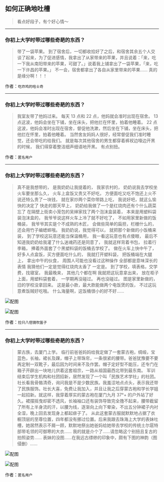 ## 如何正确地吐槽

> 看点好段子，有个好心情～


 
---

### 你初上大学时带过哪些奇葩的东西？

> 带了一袋苹果。
> 到了宿舍后，一切都收拾好了之后，和宿舍其余五个人交谈了起来，为了促进感情，我拿出了从家带来的苹果，并且说着：「来，吃一下我从南阳带来的苹果，可甜了。」说着我上铺拿出了一袋苹果，「来，吃一下许昌的苹果。」
> 不一会，宿舍都拿出了各自从家里带来的苹果……
> 真的是缘分啊！！！


作者：`吃炸鸡的哈士奇`

---

### 你初上大学时带过哪些奇葩的东西？

> 我室友带了他妈过来。
> 每天 13 点和 22 点，他妈就会准时出现在宿舍。
> 13 点这波，他妈会坐在下铺，坐在床头，把他拦在怀里，拍着他睡着。
> 22 点这波，他妈会准时出现在宿舍，督促他洗漱，然后坐在下铺，坐在床头，把他拦在怀里，拍着他睡着。
> 当然舍友妈妈人很好，经常督促我们准时睡觉，还会带吃的给我们。
> 就是每次其他宿舍的男生都穿着裤衩边嚎边开黑的时候，
> 我们得穿着整洁细声细语地开黑。
> 有点别扭。


作者：`匿名用户`

---

### 你初上大学时带过哪些奇葩的东西？

> 真不是我想带的，
> 是我奶奶让我提着的，
> 我家农村的，
> 奶奶说我去学校坐火车要坐那么久，
> 火车上盒饭又贵又不好吃，
> 方便面吃又吃不饱还上火不说还特么贵了一块钱，
> 就在家炒两个菜你带路上吃，
> 我说好吧，就这么愉快的决定了
> 快走的那天早上，
> 奶奶给我做了一个是红烧肉还有个什么蔬菜忘了
> 在隔壁上街卖小笼包的吴婶家找了两个泡沫盒装着，
> 本来是用塑料袋装泡沫盒的，
> 我爷爷说这样火车上冷了就不好吃了，
> 不如用家里新做的饭桶装，
> 我爷爷其实是个不成熟的木匠，
> 会做些简单的扁担，栏栅什么的，
> 还会用竹子编蟋蟀哦。
> 我奶奶说，我觉得可以，
> 就把那个新做的小饭桶来装，
> 到了学校这玩意还能当保温桶用，
> 我一看这玩意也有点傻眼，
> 最后不知道我奶奶给我灌了什么迷魂药还是同意了，
> 我就这样背着书包，
> 拉着行李箱，
> 捧着外面套了个黑塑料袋的饭桶去学校了。
> 做在火车上快中午了，
> 好多人点盒饭，买方便面吃什么的，
> 我就打开塑料袋，
> 把饭桶端在大腿上，
> 拿出中午的伙食，
> 周围人可能也没看过这种操作
> 全部都是意味深长的表情
> 我猜他们一定是觉得红烧肉太香了
> 一定是。
> 到了学校，填表格，交学费，找寝室，
> 我最晚来，
> 其他几个都在啊
> 我就把这玩意拿出来，
> 放在柜子上面，用塑料袋套着，
> 一学期再没碰过。
> 再也没碰过。
> 图是家里新做的，旧的学校没拿回来。
> 这是最小款，最大款能做两个电饭煲的饭，
> 不过这玩意煮饭贼好吃哦。
> 什么海量啊，这饭桶很小的好不好……



![配图](http://pic2.zhimg.com/70/v2-8e6221ec7b7b0e648ba1a188f5eeb439_b.jpg)



![配图](http://pic1.zhimg.com/70/v2-277a2c11e1bada266a287522435e1930_b.jpg)


作者：`捡只八倍镜吹笛子`

---

### 你初上大学时带过哪些奇葩的东西？

> 蒙古族，去厦门上学。
> 临行前爸爸妈妈给我定做了一套蒙古袍，绸缎，宝蓝色，长袖，裙长及踝，帽子上带珠帘，一条很紧的腰带。爸爸犹豫要不要再定制一双靴子，最后因为时间来不及作罢。帽子定好型不能压，还专门在箱子开辟出一块地儿供着这套祖宗，一路从祖国最西北带到最东南。
> 军训结束后学生机构和社团招新，居然发现了一个叫「民族艺术学社」的社团。社长看我骨骼清奇，询问我是不是少数民族。我羞涩地点点头，表示我还带了民族服饰。社长大喜，免费让我加入，并且让我之后穿蒙古袍和学长学姐一起招新。就这样，我穿着厚实的蒙古袍在厦门九月 37°+ 的户外站了好久。裙摆摇曳却密不透风，长袖袖口还有装饰导致完全撸不起来，腰带截留了所有上半身流的汗，以腰为线，逐渐向上向下晕染，不出五分钟裙子内衬全湿，晚上回去发现身上都起痱子了。
> 从此这套蒙古服就默默地占据了衣橱顶层的至尊位置，四年都没有挪过位置。后来我跟去珠海上大学的表妹吐槽，她居然表示不屑一顾，默默地祭出她爸妈给她带去学校的传统土尔扈特部带毛领的可御寒的大衣……
> 我的就是介个了……请忽略这个别扭且复古的拍照姿势……
> 表妹的没图……在我远古缥缈的印象中，颇有下图的神韵（图侵删）……



![配图](http://pic3.zhimg.com/70/v2-8502cb2beec6c3798a6168a0abb8d3a2_b.jpg)



![配图](http://pic4.zhimg.com/70/v2-2b2cccb09604251e384043b5f1dfcc2f_b.jpg)


作者：`匿名用户`